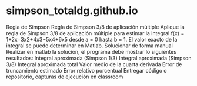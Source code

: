# simpson_totaldg.github.io
Regla de Simpson
Regla de Simpson 3/8 de aplicación múltiple
Aplique la regla de Simpson 3/8 de aplicación múltiple para estimar la integral f(x) = 1+2x−3x2+4x3−5x4+6x5
desde a = 0 hasta b = 1. El valor exacto de la integral se puede determinar en Matlab.
Solucionar de forma manual
Realizar en matlab la solución, el programa debe mostrar lo siguientes resultados:
Integral aproximada (Simpson 1/3)
Integral aproximada (Simpson 3/8)
Integral aproximada total
Valor medio de la cuarta derivada
Error de truncamiento estimado
Error relativo porcentual
Entregar código o repositorio, capturas de ejecución en classroom
